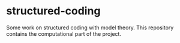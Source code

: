 # structured-coding
Some work on structured coding with model theory. This repository contains the computational part of the project.
